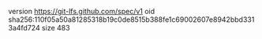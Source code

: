 version https://git-lfs.github.com/spec/v1
oid sha256:110f05a50a81285318b19c0de8515b388fe1c69002607e8942bbd3313a4fd724
size 483

